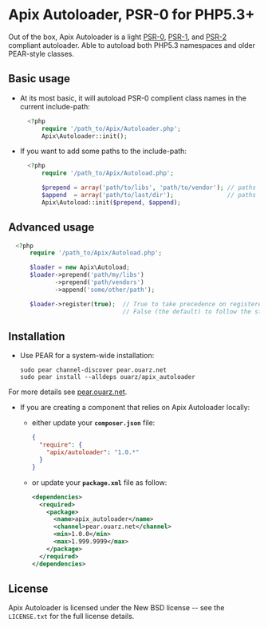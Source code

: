 Apix Autoloader, PSR-0 for PHP5.3+
==================================

Out of the box, Apix Autoloader is a light [PSR-0][], [PSR-1][], and [PSR-2][] compliant autoloader.
Able to autoload both PHP5.3 namespaces and older PEAR-style classes.

Basic usage
--------------

* At its most basic, it will autoload PSR-0 complient class names in the current include-path:

  ```php
    <?php
        require '/path_to/Apix/Autoloader.php';
        Apix\Autoloader::init();
  ```

* If you want to add some paths to the include-path:

  ```php
    <?php
        require '/path_to/Apix/Autoload.php';

        $prepend = array('path/to/libs', 'path/to/vendor'); // paths to prepend
        $append  = array('path/to/last/dir');               // paths to append
        Apix\Autoload::init($prepend, $append);
  ```

Advanced usage
--------------

```php
  <?php
      require '/path_to/Apix/Autoload.php';

      $loader = new Apix\Autoload;
      $loader->prepend('path/my/libs')
             ->prepend('path/vendors')
             ->append('some/other/path');

      $loader->register(true);  // True to take precedence on registered autoloaders.
                                // False (the default) to follow the stack order.
```

Installation
------------

* Use PEAR for a system-wide installation:

    ```
    sudo pear channel-discover pear.ouarz.net
    sudo pear install --alldeps ouarz/apix_autoloader
    ```
For more details see [pear.ouarz.net](http://pear.ouarz.net).

* If you are creating a component that relies on Apix Autoloader locally:

  * either update your **`composer.json`** file:

    ```json
    {
      "require": {
        "apix/autoloader": "1.0.*"
      }
    }
    ```

  * or update your **`package.xml`** file as follow:

    ```xml
    <dependencies>
      <required>
        <package>
          <name>apix_autoloader</name>
          <channel>pear.ouarz.net</channel>
          <min>1.0.0</min>
          <max>1.999.9999</max>
        </package>
      </required>
    </dependencies>
    ```

License
-------
Apix Autoloader is licensed under the New BSD license -- see the `LICENSE.txt` for the full license details.

[PSR-0]: https://github.com/php-fig/fig-standards/blob/master/accepted/PSR-0.md
[PSR-1]: https://github.com/php-fig/fig-standards/blob/master/accepted/PSR-1-basic-coding-standard.md
[PSR-2]: https://github.com/php-fig/fig-standards/blob/master/accepted/PSR-2-coding-style-guide.md
